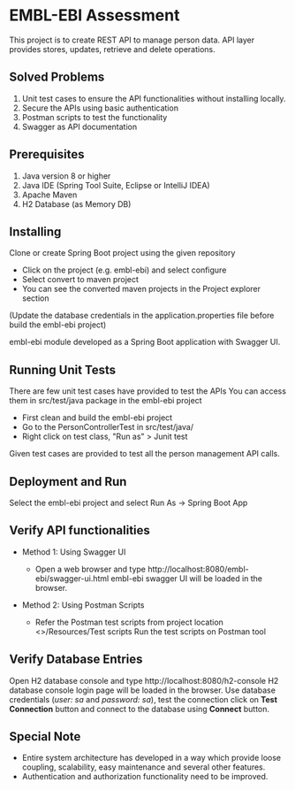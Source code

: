 # EMBL-EBI Assessment

This project is to create REST API to manage person data. API layer provides stores, updates, retrieve and delete operations.

## Solved Problems
1. Unit test cases to ensure the API functionalities without installing locally.
2. Secure the APIs using basic authentication
3. Postman scripts to test the functionality
4. Swagger as API documentation

## Prerequisites
1. Java version 8 or higher
2. Java IDE (Spring Tool Suite, Eclipse or IntelliJ IDEA)
3. Apache Maven
4. H2 Database (as Memory DB)

## Installing
Clone or create Spring Boot project using the given repository

* Click on the project (e.g. embl-ebi) and select configure
* Select convert to maven project
* You can see the converted maven projects in the Project explorer section

(Update the database credentials in the application.properties file before build the embl-ebi project)

embl-ebi module developed as a Spring Boot application with Swagger UI.

## Running Unit Tests
There are few unit test cases have provided to test the APIs
You can access them in src/test/java package in the embl-ebi project

* First clean and build the embl-ebi project
* Go to the PersonControllerTest in src/test/java/
* Right click on test class, "Run as" > Junit test

Given test cases are provided to test all the person management API calls.

## Deployment and Run
Select the embl-ebi project and select Run As -> Spring Boot App

## Verify API functionalities
* Method 1: Using Swagger UI
    - Open a web browser and type http://localhost:8080/embl-ebi/swagger-ui.html 
    embl-ebi swagger UI will be loaded in the browser.

* Method 2: Using Postman Scripts
    - Refer the Postman test scripts from project location <<Project-root>>/Resources/Test scripts
    Run the test scripts on Postman tool
    
## Verify Database Entries
Open H2 database console and type http://localhost:8080/h2-console
H2 database console login page will be loaded in the browser.
Use database credentials (*user: sa* and *password: sa*), test the connection click on **Test Connection** button and connect to the database using **Connect** button.

## Special Note
- Entire system architecture has developed in a way which provide loose coupling, scalability, easy maintenance and several other features.
- Authentication and authorization functionality need to be improved.
